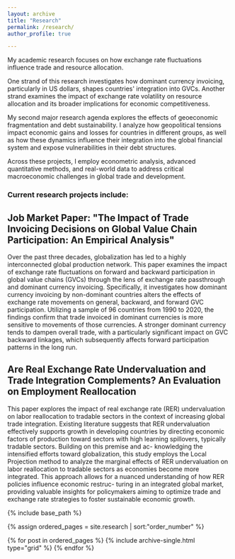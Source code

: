 ```yaml
---
layout: archive
title: "Research"
permalink: /research/
author_profile: true

---
```


My academic research focuses on how exchange rate fluctuations influence trade and resource allocation.

One strand of this research investigates how dominant currency invoicing, particularly in US dollars, shapes countries' integration into GVCs. Another strand examines the impact of exchange rate volatility on resource allocation and its broader implications for economic competitiveness.

My second major research agenda explores the effects of geoeconomic fragmentation and debt sustainability. I analyze how geopolitical tensions impact economic gains and losses for countries in different groups, as well as how these dynamics influence their integration into the global financial system and expose vulnerabilities in their debt structures.

Across these projects, I employ econometric analysis, advanced quantitative methods, and real-world data to address critical macroeconomic challenges in global trade and development.


### Current research projects include:

## Job Market Paper: "The Impact of Trade Invoicing Decisions on Global Value Chain Participation: An Empirical Analysis"

 Over the past three decades, globalization has led to a highly interconnected global production network. This paper examines the impact of exchange rate fluctuations on forward and backward participation in global value chains (GVCs) through the lens of exchange rate passthrough and dominant currency invoicing. Specifically, it investigates how dominant currency invoicing by non-dominant countries alters the effects of exchange rate movements on general, backward, and forward GVC participation. Utilizing a sample of 96 countries from 1990 to 2020, the findings confirm that trade invoiced in dominant currencies is more sensitive to movements of those currencies. A stronger dominant currency tends to dampen overall trade, with a particularly significant impact on GVC backward linkages, which subsequently affects forward participation patterns in the long run.

## Are Real Exchange Rate Undervaluation and Trade Integration Complements? An Evaluation on Employment Reallocation

  This paper explores the impact of real exchange rate (RER) undervaluation on labor reallocation to tradable sectors in the context of increasing global trade integration. Existing literature suggests that RER undervaluation effectively supports growth in developing countries by directing economic factors of production toward sectors with high learning spillovers, typically tradable sectors. Building on this premise and ac- knowledging the intensified efforts toward globalization, this study employs the Local Projection method to analyze the marginal effects of RER undervaluation on labor reallocation to tradable sectors as economies become more integrated. This approach allows for a nuanced understanding of how RER policies influence economic restruc- turing in an integrated global market, providing valuable insights for policymakers aiming to optimize trade and exchange rate strategies to foster sustainable economic growth.

<nbsp>

{% include base_path %}

{% assign ordered_pages = site.research | sort:"order_number" %}

{% for post in ordered_pages %}
  {% include archive-single.html type="grid" %}
{% endfor %}
